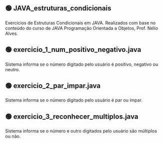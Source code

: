 ## 🟢 JAVA_estruturas_condicionais
Exercícios de Estruturas Condicionais em JAVA. Realizados com base no conteúdo do curso de JAVA Programação Orientada a Objetos, Prof. Nélio Alves.

## 🟢 exercicio_1_num_positivo_negativo.java
Sistema informa se o número digitado pelo usuário é positivo, negativo ou neutro.

## 🟢 exercicio_2_par_impar.java
Sistema informa se o número digitado pelo usuário é par ou ímpar.

## 🟢 exercicio_3_reconhecer_multiplos.java
Sistema informa se o número e outro digitados pelo usuário são múltiplos ou não.
